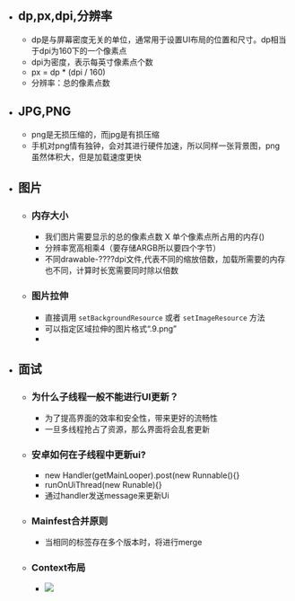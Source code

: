 - ## dp,px,dpi,分辨率
	- dp是与屏幕密度无关的单位，通常用于设置UI布局的位置和尺寸。dp相当于dpi为160下的一个像素点
	- dpi为密度，表示每英寸像素点个数
	- px = dp * (dpi / 160)
	- 分辨率：总的像素点数
- ## JPG,PNG
	- png是无损压缩的，而jpg是有损压缩
	- 手机对png情有独钟，会对其进行硬件加速，所以同样一张背景图，png虽然体积大，但是加载速度更快
- ## 图片
	- ### 内存大小
		- 我们图片需要显示的总的像素点数 X 单个像素点所占用的内存()
		- 分辨率宽高相乘4（要存储ARGB所以要四个字节）
		- 不同drawable-????dpi文件,代表不同的缩放倍数，加载所需要的内存也不同，计算时长宽需要同时除以倍数
	- ### 图片拉伸
		- 直接调用 `setBackgroundResource` 或者 `setImageResource` 方法
		- 可以指定区域拉伸的图片格式“.9.png”
		-
- ## 面试
	- ### 为什么子线程一般不能进行UI更新？
		- 为了提高界面的效率和安全性，带来更好的流畅性
		- 一旦多线程抢占了资源，那么界面将会乱套更新
	- ### 安卓如何在子线程中更新ui?
		- new Handler(getMainLooper).post(new Runnable(){}
		- runOnUiThread(new Runable){}
		- 通过handler发送message来更新Ui
	- ### Mainfest合并原则
		- 当相同的标签存在多个版本时，将进行merge
	- ### Context布局
		- ![](https://upload-images.jianshu.io/upload_images/11268516-5c832312eac69ddb.png?imageMogr2/auto-orient/strip|imageView2/2/w/667/format/webp)